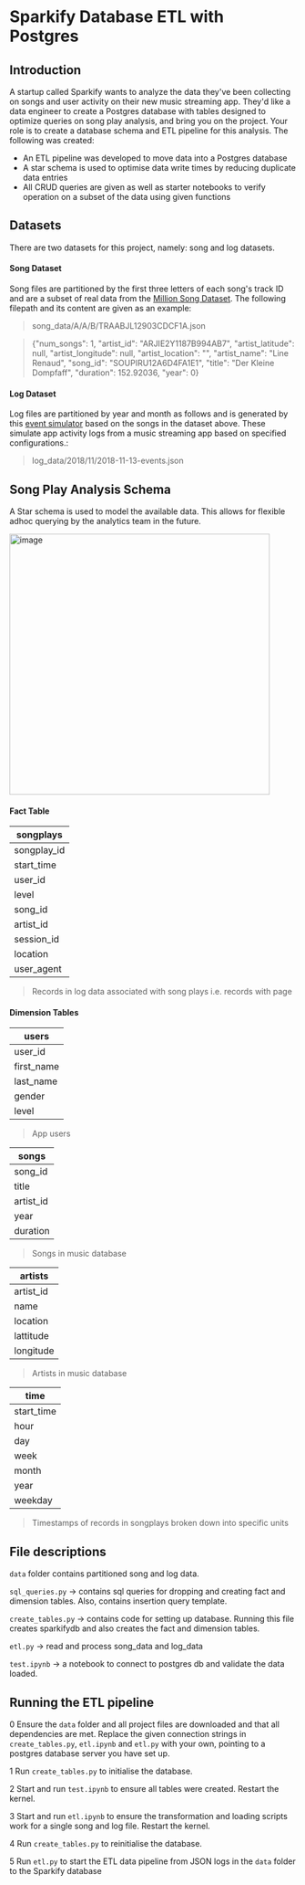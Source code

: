 # Sparkify Database ETL with Postgres

## Introduction
A startup called Sparkify wants to analyze the data they've been collecting on songs and user activity on their new music streaming app. They'd like a data engineer to create a Postgres database with tables designed to optimize queries on song play analysis, and bring you on the project. Your role is to create a database schema and ETL pipeline for this analysis.  The following was created:

  * An ETL pipeline was developed to move data into a Postgres database
  * A star schema is used to optimise data write times by reducing duplicate data entries
  * All CRUD queries are given as well as starter notebooks to verify operation on a subset of the data using given functions

## Datasets

There are two datasets for this project, namely: song and log datasets.

#### Song Dataset
Song files are partitioned by the first three letters of each song's track ID and are a subset of real data from the [Million Song Dataset](http://millionsongdataset.com/).  The following filepath and its content are given as an example:

> song_data/A/A/B/TRAABJL12903CDCF1A.json

> {"num_songs": 1, "artist_id": "ARJIE2Y1187B994AB7", "artist_latitude": null, "artist_longitude": null, "artist_location": "", "artist_name": "Line Renaud", "song_id": "SOUPIRU12A6D4FA1E1", "title": "Der Kleine Dompfaff", "duration": 152.92036, "year": 0}

#### Log Dataset

Log files are partitioned by year and month as follows and is generated by this [event simulator](https://github.com/Interana/eventsim) based on the songs in the dataset above. These simulate app activity logs from a music streaming app based on specified configurations.:

> log_data/2018/11/2018-11-13-events.json

## Song Play Analysis Schema

A Star schema is used to model the available data. This allows for flexible adhoc querying by the analytics team in the future. 

<img width="457" alt="image" src="https://user-images.githubusercontent.com/69694512/212035483-e60dd705-1b92-4529-9060-96e79ec6eeb1.png">

#### Fact Table

| songplays |
| --- |
| songplay_id |
| start_time |
| user_id |
| level |
| song_id |
| artist_id |
| session_id |
| location |
| user_agent |
> Records in log data associated with song plays i.e. records with page

#### Dimension Tables

| users  |
| --- |
| user_id |
| first_name |
| last_name |
| gender |
| level |
> App users 

| songs   |
| --- |
| song_id |
| title |
| artist_id |
| year |
| duration |
> Songs in music database

| artists    |
| --- |
| artist_id |
| name |
| location |
| lattitude |
| longitude |
> Artists in music database

| time     |
| --- |
| start_time |
| hour |
| day |
| week |
| month |
| year |
| weekday |
> Timestamps of records in songplays broken down into specific units


## File descriptions

`data` folder contains partitioned song and log data.

`sql_queries.py` -> contains sql queries for dropping and creating fact and dimension tables. Also, contains insertion query template.

`create_tables.py` -> contains code for setting up database. Running this file creates sparkifydb and also creates the fact and dimension tables.

`etl.py` -> read and process song_data and log_data

`test.ipynb` -> a notebook to connect to postgres db and validate the data loaded.

## Running the ETL pipeline

0  Ensure the `data` folder and all project files are downloaded and that all dependencies are met. Replace the given connection strings in `create_tables.py`, `etl.ipynb` and `etl.py` with your own, pointing to a postgres database server you have set up.

1  Run `create_tables.py` to initialise the database.

2  Start and run `test.ipynb` to ensure all tables were created. Restart the kernel.

3  Start and run `etl.ipynb` to ensure the transformation and loading scripts work for a single song and log file. Restart the kernel.

4  Run `create_tables.py` to reinitialise the database.

5  Run `etl.py` to start the ETL data pipeline from JSON logs in the `data` folder to the Sparkify database
